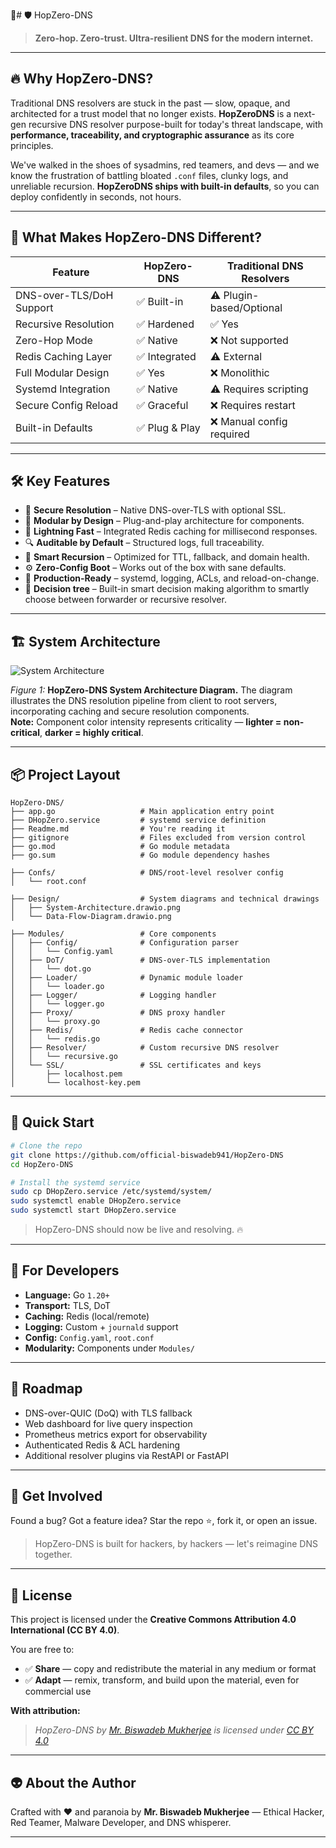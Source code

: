 💝# 🛡️ HopZero-DNS

> **Zero-hop. Zero-trust. Ultra-resilient DNS for the modern internet.**

---

## 🔥 Why HopZero-DNS?

Traditional DNS resolvers are stuck in the past — slow, opaque, and architected for a trust model that no longer exists. **HopZeroDNS** is a next-gen recursive DNS resolver purpose-built for today's threat landscape, with **performance, traceability, and cryptographic assurance** as its core principles.

We've walked in the shoes of sysadmins, red teamers, and devs — and we know the frustration of battling bloated `.conf` files, clunky logs, and unreliable recursion. **HopZeroDNS ships with built-in defaults**, so you can deploy confidently in seconds, not hours.

---

## 🧬 What Makes HopZero-DNS Different?

| Feature                  | HopZero-DNS    | Traditional DNS Resolvers |
| ------------------------ | ------------- | ------------------------- |
| DNS-over-TLS/DoH Support | ✅ Built-in    | ⚠️ Plugin-based/Optional  |
| Recursive Resolution     | ✅ Hardened    | ✅ Yes                     |
| Zero-Hop Mode            | ✅ Native      | ❌ Not supported           |
| Redis Caching Layer      | ✅ Integrated  | ⚠️ External               |
| Full Modular Design      | ✅ Yes         | ❌ Monolithic              |
| Systemd Integration      | ✅ Native      | ⚠️ Requires scripting     |
| Secure Config Reload     | ✅ Graceful    | ❌ Requires restart        |
| Built-in Defaults        | ✅ Plug & Play | ❌ Manual config required  |

---

## 🛠️ Key Features

* 🔐 **Secure Resolution** – Native DNS-over-TLS with optional SSL.
* 🧹 **Modular by Design** – Plug-and-play architecture for components.
* 🚀 **Lightning Fast** – Integrated Redis caching for millisecond responses.
* 🔍 **Auditable by Default** – Structured logs, full traceability.
* 🧠 **Smart Recursion** – Optimized for TTL, fallback, and domain health.
* ⚙️ **Zero-Config Boot** – Works out of the box with sane defaults.
* 💼 **Production-Ready** – systemd, logging, ACLs, and reload-on-change.
* 💼 **Decision tree** – Built-in smart decision making algorithm to smartly choose between forwarder or recursive resolver.

---

## 🏗️ System Architecture

![System Architecture](Design/System-Architecture.drawio.png)

*Figure 1:* **HopZero-DNS System Architecture Diagram.** The diagram illustrates the DNS resolution pipeline from client to root servers, incorporating caching and secure resolution components.  
**Note:** Component color intensity represents criticality — **lighter = non-critical**, **darker = highly critical**.

---

## 📦 Project Layout

```text
HopZero-DNS/
├── app.go                   # Main application entry point
├── DHopZero.service         # systemd service definition
├── Readme.md                # You're reading it
├── gitignore                # Files excluded from version control
├── go.mod                   # Go module metadata
├── go.sum                   # Go module dependency hashes

├── Confs/                   # DNS/root-level resolver config
│   └── root.conf

├── Design/                  # System diagrams and technical drawings
│   ├── System-Architecture.drawio.png
│   └── Data-Flow-Diagram.drawio.png

├── Modules/                 # Core components
│   ├── Config/              # Configuration parser
│   │   └── Config.yaml
│   ├── DoT/                 # DNS-over-TLS implementation
│   │   └── dot.go
│   ├── Loader/              # Dynamic module loader
│   │   └── loader.go
│   ├── Logger/              # Logging handler
│   │   └── logger.go
│   ├── Proxy/               # DNS proxy handler
│   │   └── proxy.go
│   ├── Redis/               # Redis cache connector
│   │   └── redis.go
│   ├── Resolver/            # Custom recursive DNS resolver
│   │   └── recursive.go
│   └── SSL/                 # SSL certificates and keys
│       ├── localhost.pem
│       └── localhost-key.pem
```

---

## 🚀 Quick Start

```bash
# Clone the repo
git clone https://github.com/official-biswadeb941/HopZero-DNS
cd HopZero-DNS

# Install the systemd service
sudo cp DHopZero.service /etc/systemd/system/
sudo systemctl enable DHopZero.service
sudo systemctl start DHopZero.service
```

> HopZero-DNS should now be live and resolving. 🔥

---

## 🧙 For Developers

* **Language:** Go `1.20+`
* **Transport:** TLS, DoT
* **Caching:** Redis (local/remote)
* **Logging:** Custom + `journald` support
* **Config:** `Config.yaml`, `root.conf`
* **Modularity:** Components under `Modules/`

---

## 🔮 Roadmap

* DNS-over-QUIC (DoQ) with TLS fallback
* Web dashboard for live query inspection
* Prometheus metrics export for observability
* Authenticated Redis & ACL hardening
* Additional resolver plugins via RestAPI or FastAPI

---

## 🙌 Get Involved

Found a bug? Got a feature idea?
Star the repo ⭐, fork it, or open an issue.

> HopZero-DNS is built for hackers, by hackers — let's reimagine DNS together.

---

## 📜 License

This project is licensed under the **Creative Commons Attribution 4.0 International (CC BY 4.0)**.

You are free to:

* ✅ **Share** — copy and redistribute the material in any medium or format
* ✅ **Adapt** — remix, transform, and build upon the material, even for commercial use

**With attribution:**

> *HopZero-DNS by [Mr. Biswadeb Mukherjee](https://github.com/official-biswadeb941/HopZero-DNS) is licensed under [CC BY 4.0](https://creativecommons.org/licenses/by/4.0)*

---

## 👽 About the Author

Crafted with ❤️ and paranoia by
**Mr. Biswadeb Mukherjee** — Ethical Hacker, Red Teamer, Malware Developer, and DNS whisperer.

---